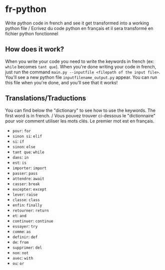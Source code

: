 # fr-python
Write python code in french and see it get transformed into a working python file / Ecrivez du code python en français et il sera transformé en fichier python fonctionnel

## How does it work?
When you write your code you need to write the keywords in french (ex: `while` becomes `tant que`). When you're done writing your code in french, just run the command `main.py --inputfile <filepath of the input file>`. You'll see a new python file `inputfilename_output.py` appear. You can run this file when you're done, and you'll see that it works!

## Translations/Traductions
You can find below the "dictionary" to see how to use the keywords. The first word is in french. / Vous pouvez trouver ci-dessous le "dictionnaire" pour voir comment utiliser les mots clés. Le premier mot est en français.
 - `pour`: `for`
 - `sinon si`: `elif`
 - `si`: `if`
 - `sinon`: `else`
 - `tant que`: `while`
 - `dans`: `in`
 - `est`: `is`
 - `importer`: `import`
 - `passer`: `pass`
 - `attendre`: `await`
 - `casser`: `break`
 - `excepter`: `except`
 - `lever`: `raise`
 - `classe`: `class`
 - `enfin`: `finally`
 - `retourner`: `return`
 - `et`: `and`
 - `continuer`: `continue`
 - `essayer`: `try`
 - `comme`: `as`
 - `definir`: `def`
 - `de`: `from`
 - `supprimer`: `del`
 - `non`: `not`
 - `avec`: `with`
 - `ou`: `or`
